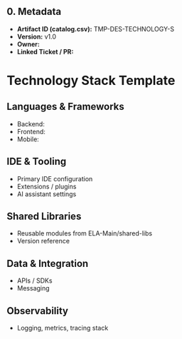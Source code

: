 ## 0. Metadata
- **Artifact ID (catalog.csv):** TMP-DES-TECHNOLOGY-S
- **Version:** v1.0
- **Owner:** 
- **Linked Ticket / PR:** 

# Technology Stack Template

## Languages & Frameworks
- Backend:
- Frontend:
- Mobile:

## IDE & Tooling
- Primary IDE configuration
- Extensions / plugins
- AI assistant settings

## Shared Libraries
- Reusable modules from ELA-Main/shared-libs
- Version reference

## Data & Integration
- APIs / SDKs
- Messaging

## Observability
- Logging, metrics, tracing stack

